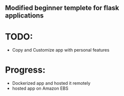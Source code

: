 ## Modified beginner templete for flask applications
# TODO:
 - Copy and Customize app with personal features

 # Progress:
  - Dockerized app and hosted it remotely
  - hosted app on Amazon EBS